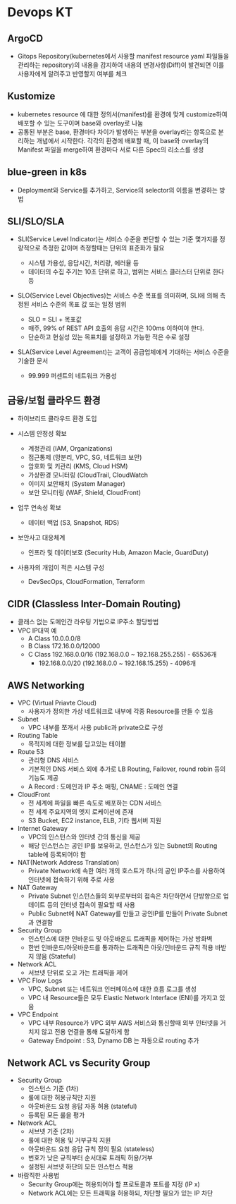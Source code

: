 # Devops KT

## ArgoCD

- Gitops Repository(kubernetes에서 사용할 manifest resource yaml 파일들을 관리하는 repository)의 내용을 감지하여 
  내용의 변경사항(Diff)이 발견되면 이를 사용자에게 알려주고 반영할지 여부를 체크

## Kustomize

- kubernetes resource 에 대한 정의서(manifest)를 환경에 맞게 customize하여 배포할 수 있는 도구이며 base와 overlay로 나눔
- 공통된 부분은 base, 환경마다 차이가 발생하는 부분을 overlay라는 항목으로 분리하는 개념에서 시작한다. 
  각각의 환경에 배포할 때, 이 base와 overlay의 Manifest 파일을 merge하여 환경마다 서로 다른 Spec의 리소스를 생성

## blue-green in k8s

- Deployment와 Service를 추가하고, Service의 selector의 이름을 변경하는 방법


## SLI/SLO/SLA

- SLI(Service Level Indicator)는 서비스 수준을 판단할 수 있는 기준 몇가지를 정량적으로 측정한 값이며 측정할때는 단위의 표준화가 필요
  - 시스템 가용성, 응답시간, 처리량, 에러율 등
  - 데이터의 수집 주기는 10초 단위로 하고, 범위는 서비스 클러스터 단위로 한다 등

- SLO(Service Level Objectives)는 서비스 수준 목표를 의미하며, SLI에 의해 측정된 서비스 수준의 목표 값 또는 일정 범위
  - SLO = SLI + 목표값
  - 매주, 99% of REST API 호출의 응답 시간은 100ms 이하여야 한다.
  - 단순하고 현실성 있는 목표치를 설정하고 가능한 적은 수로 설정 

- SLA(Service Level Agreement)는 고객이 공급업체에게 기대하는 서비스 수준을 기술한 문서
  - 99.999 퍼센트의 네트워크 가용성

## 금융/보험 클라우드 환경

- 하이브리드 클라우드 환경 도입
  
- 시스템 안정성 확보
  - 계정관리 (IAM, Organizations)
  - 접근통제 (망분리, VPC, SG, 네트워크 보안)
  - 암호화 및 키관리 (KMS, Cloud HSM)
  - 가상환경 모니터링 (CloudTrail, CloudWatch
  - 이미지 보안패치 (System Manager)
  - 보안 모니터링 (WAF, Shield, CloudFront)

- 업무 연속성 확보
  - 데이터 백업 (S3, Snapshot, RDS)

- 보안사고 대응체계
  - 인프라 및 데이터보호 (Security Hub, Amazon Macie, GuardDuty)

- 사용자의 개입이 적은 시스템 구성
  - DevSecOps, CloudFormation, Terraform

## CIDR (Classless Inter-Domain Routing)

- 클래스 없는 도메인간 라우팅 기법으로 IP주소 할당방법
- VPC IP대역 예
  - A Class 10.0.0.0/8
  - B Class 172.16.0.0/12000        
  - C Class 192.168.0.0/16 (192.168.0.0 ~ 192.168.255.255) - 65536개
    - 192.168.0.0/20 (192.168.0.0 ~ 192.168.15.255) - 4096개

## AWS Networking

- VPC (Virtual Priavte Cloud)
  - 사용자가 정의한 가상 네트워크로 내부에 각종 Resource를 만들 수 있음
- Subnet
  - VPC 내부를 쪼개서 사용 public과 private으로 구성
- Routing Table
  - 목적지에 대한 정보를 담고있는 테이블
- Route 53
  - 관리형 DNS 서비스
  - 기본적인 DNS 서비스 외에 추가로 LB Routing, Failover, round robin 등의 기능도 제공
  - A Record : 도메인과 IP 주소 매핑,  CNAME : 도메인 연결
- CloudFront
  - 전 세계에 파일을 빠른 속도로 배포하는 CDN 서비스
  - 전 세계 주요지역의 엣지 로케이션에 존재
  - S3 Bucket, EC2 instance, ELB, 기타 웹서버 지원
- Internet Gateway
  - VPC의 인스턴스와 인터넷 간의 통신을 제공
  - 해당 인스턴스는 공인 IP를 보유하고, 인스턴스가 있는 Subnet의 Routing table에 등록되어야 함
- NAT(Network Address Translation)
  - Private Network에 속한 여러 개의 호스트가 하나의 공인 IP주소를 사용하여 인터넷에 접속하기 위해 주로 사용
- NAT Gateway
  - Private Subnet 인스턴스들의 외부로부터의 접속은 차단하면서 단방향으로 업데이트 등의 인터넷 접속이 필요할 때 사용
  - Public Subnet에 NAT Gateway를 만들고 공인IP를 만들어 Private Subnet과 연결함
- Security Group
  - 인스턴스에 대한 인바운드 및 아웃바운드 트래픽을 제어하는 가상 방화벽
  - 한번 인바운드/아웃바운드를 통과하는 트래픽은 아웃/인바운드 규칙 적용 바받지 않음 (Stateful)
- Network ACL
  - 서브넷 단위로 오고 가는 트래픽을 제어
- VPC Flow Logs
  - VPC, Subnet 또는 네트워크 인터페이스에 대한 흐름 로그를 생성
  - VPC 내 Resource들은 모두 Elastic Network Interface (ENI)를 가지고 있음
- VPC Endpoint
  - VPC 내부 Resource가 VPC 외부 AWS 서비스와 통신할때 외부 인터넷을 거치지 않고 전용 연결을 통해 도달하게 함
  - Gateway Endpoint : S3, Dynamo DB 는 자동으로 routing 추가

## Network ACL vs Security Group
- Security Group
  - 인스턴스 기준 (1차)
  - 룰에 대한 허용규칙만 지원
  - 아웃바운드 요청 응답 자동 허용 (stateful)
  - 등록된 모든 룰을 평가 
- Network ACL
  - 서브넷 기준 (2차)
  - 룰에 대한 허용 및 거부규칙 지원
  - 아웃바운드 요청 응답 규칙 정의 필요 (stateless)
  - 번호가 낮은 규칙부터 순서대로 트래픽 허용/거부
  - 설정된 서브넷 하단의 모든 인스턴스 적용
- 바람직한 사용법
  - Security Group에는 허용되어야 할 프로토콜과 포트를 지정 (IP x)
  - Network ACL에는 모든 트래픽을 허용하되, 차단할 필요가 있는 IP 차단

